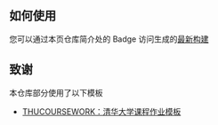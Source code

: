 ## 如何使用

您可以通过本页仓库简介处的 Badge 访问生成的[最新构建](https://git.tsinghua.edu.cn/dep22/note-tex/-/jobs/artifacts/master/browse/build?job=note-tex)

## 致谢

本仓库部分使用了以下模板

- [THUCOURSEWORK：清华大学课程作业模板](https://github.com/zhaofeng-shu33/THU-coursework-template)
